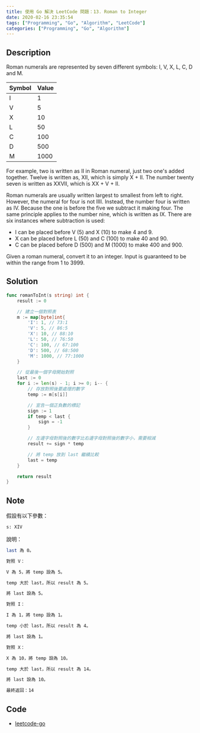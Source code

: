 ```yaml
---
title: 使用 Go 解決 LeetCode 問題：13. Roman to Integer
date: 2020-02-16 23:35:54
tags: ["Programming", "Go", "Algorithm", "LeetCode"]
categories: ["Programming", "Go", "Algorithm"]
---
```


## Description

Roman numerals are represented by seven different symbols: I, V, X, L, C, D and M.

Symbol | Value
--- | ---
I | 1
V | 5
X | 10
L | 50
C | 100
D | 500
M | 1000

For example, two is written as II in Roman numeral, just two one's added together. Twelve is written as, XII, which is simply X + II. The number twenty seven is written as XXVII, which is XX + V + II.

Roman numerals are usually written largest to smallest from left to right. However, the numeral for four is not IIII. Instead, the number four is written as IV. Because the one is before the five we subtract it making four. The same principle applies to the number nine, which is written as IX. There are six instances where subtraction is used:

- I can be placed before V (5) and X (10) to make 4 and 9.
- X can be placed before L (50) and C (100) to make 40 and 90.
- C can be placed before D (500) and M (1000) to make 400 and 900.

Given a roman numeral, convert it to an integer. Input is guaranteed to be within the range from 1 to 3999.

## Solution

```go
func romanToInt(s string) int {
	result := 0

	// 建立一個對照表
	m := map[byte]int{
		'I': 1, // 73:1
		'V': 5, // 86:5
		'X': 10, // 88:10
		'L': 50, // 76:50
		'C': 100, // 67:100
		'D': 500, // 68:500
		'M': 1000, // 77:1000
	}

	// 從最後一個字母開始對照
	last := 0
	for i := len(s) - 1; i >= 0; i-- {
		// 存放對照後要處理的數字
		temp := m[s[i]]

		// 宣告一個正負數的標記
		sign := 1
		if temp < last {
			sign = -1
		}

		// 左邊字母對照後的數字比右邊字母對照後的數字小，需要相減
		result += sign * temp

		// 將 temp 放到 last 繼續比較
		last = temp
	}

	return result
}
```

## Note

假設有以下參數：

```bash
s: XIV
```

說明：

```bash
last 為 0。

對照 V：

V 為 5，將 temp 設為 5。

temp 大於 last，所以 result 為 5。

將 last 設為 5。

對照 I：

I 為 1，將 temp 設為 1。

temp 小於 last，所以 result 為 4。

將 last 設為 1。

對照 X：

X 為 10，將 temp 設為 10。

temp 大於 last，所以 result 為 14。

將 last 設為 10。

最終返回：14
```

## Code

- [leetcode-go](https://github.com/memochou1993/leetcode-go)
